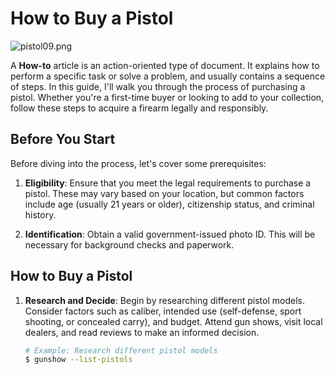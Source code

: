 # How to Buy a Pistol

![pistol09.png](pistol09.png)  


A **How-to** article is an action-oriented type of document. It explains how to perform a specific task or solve a problem, and usually contains a sequence of steps. In this guide, I'll walk you through the process of purchasing a pistol. Whether you're a first-time buyer or looking to add to your collection, follow these steps to acquire a firearm legally and responsibly.

## Before You Start

Before diving into the process, let's cover some prerequisites:

1. **Eligibility**: Ensure that you meet the legal requirements to purchase a pistol. These may vary based on your location, but common factors include age (usually 21 years or older), citizenship status, and criminal history.

2. **Identification**: Obtain a valid government-issued photo ID. This will be necessary for background checks and paperwork.

## How to Buy a Pistol

1. **Research and Decide**: Begin by researching different pistol models. Consider factors such as caliber, intended use (self-defense, sport shooting, or concealed carry), and budget. Attend gun shows, visit local dealers, and read reviews to make an informed decision.

   ```bash
   # Example: Research different pistol models
   $ gunshow --list-pistols
 ```